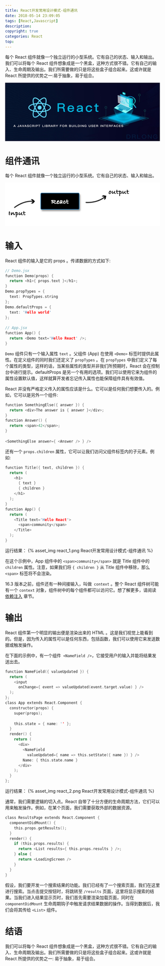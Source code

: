 ```yaml
---
title: React开发常用设计模式-组件通讯
date: 2018-05-14 23:09:05
tags: [React,Javascript]
description: 
copyright: true
categories: React
top:
---
```

每个 React 组件就像一个独立运行的小型系统。它有自己的状态、输入和输出。我们可以将每个 React 组件想象成是一个黑盒，这种方式很不错。它有自己的输入、生命周期及输出。我们所需要做的只是将这些盒子组合起来。这或许就是 React 所提供的优势之一:易于抽象，易于组合。

![React](https://raw.githubusercontent.com/Duanruilong/phone_drl/master/image/blog/react_d.png)

<!--more-->

# 组件通讯
每个 React 组件就像一个独立运行的小型系统。它有自己的状态、输入和输出。

![输入](https://raw.githubusercontent.com/Duanruilong/phone_drl/master/image/react_type/reactput.png)

# 输入
React 组件的输入是它的 props 。传递数据的方式如下:
```h
// Demo.jsx
function Demo(props) {
  return <h1>{ props.text }</h1>;
}
Demo.propTypes = {
  text: PropTypes.string
};
Demo.defaultProps = {
  text: 'Hello world'
};

// App.jsx
function App() {
  return <Demo text='Hello React' />;
}
```
`Demo` 组件只有一个输入属性 `text` 。父组件 (App) 在使用 `<Demo>` 标签时提供此属性。在定义组件的同时我们还定义了 `propTypes` 。在 `propTypes` 中我们定义了每个属性的类型，这样的话，当某些属性的类型并非我们所预期时，React 会在控制台中进行提示。defaultProps 是另一个有用的选项。我们可以使用它来为组件的属性设置默认值，这样就算开发者忘记传入属性也能保障组件具有有效值。

React 并没有严格定义传入的属性应该是什么。它可以是任何我们想要传入的。例如，它可以是另外一个组件:
```h
function SomethingElse({ answer }) {
  return <div>The answer is { answer }</div>;
}
function Answer() {
  return <span>42</span>;
}

<SomethingElse answer={ <Answer /> } />
```

还有一个 `props.children` 属性，它可以让我们访问父组件标签内的子元素。例如:
```h
function Title({ text, children }) {
  return (
    <h1>
      { text }
      { children }
    </h1>
  );
}
function App() {
  return (
    <Title text='Hello React'>
      <span>community</span>
    </Title>
  );
}
```
运行结果：
{% asset_img react_1.png React开发常用设计模式-组件通讯 %}
<!-- ![运行结果](React开发常用设计模式-组件通讯/react_1.png) -->

在这个示例中，App 组件中的 `<span>community</span>` 就是 Title 组件中的 `children` 属性。注意，如果我们将 `{ children }` 从 Title 组件中移除，那么 `<span>` 标签将不会渲染。

16.3 版本之前，组件还有一种间接输入，叫做` context` 。整个 React 组件树可能有一个 `context` 对象，组件树中的每个组件都可以访问它。想了解更多，请阅读 [依赖注入](http://sangka-z.com/react-in-patterns-cn/chapter-10/) 章节。

# 输出
React 组件第一个明显的输出便是渲染出来的 HTML 。这是我们视觉上能看到的。但是，因为传入的属性可以是任何东西，包括函数，我们可以使用它来发送数据或触发操作。

在下面的示例中，有一个组件` <NameField />`，它接受用户的输入并能将结果发送出去。
```h
function NameField({ valueUpdated }) {
  return (
    <input
      onChange={ event => valueUpdated(event.target.value) } />
  );
};
class App extends React.Component {
  constructor(props) {
    super(props);

    this.state = { name: '' };
  }
  render() {
    return (
      <div>
        <NameField
          valueUpdated={ name => this.setState({ name }) } />
        Name: { this.state.name }
      </div>
    );
  }
};
```
运行结果：
{% asset_img react_2.png React开发常用设计模式-组件通讯 %}

<!-- ![运行结果](**React-开发常用设计模式-前言**/react_2.png) -->

通常，我们需要逻辑的切入点。React 自带了十分方便的生命周期方法，它们可以用来触发操作。例如，在某个页面，我们需要获取外部的数据资源。
```h
class ResultsPage extends React.Component {
  componentDidMount() {
    this.props.getResults();
  }
  render() {
    if (this.props.results) {
      return <List results={ this.props.results } />;
    } else {
      return <LoadingScreen />
    }
  }
}
```
假设，我们要开发一个搜索结果的功能。我们已经有了一个搜索页面，我们在这里进行搜索。当点击提交按钮时，将跳转至 `/results` 页面，这里将显示搜索的结果。当我们进入结果显示页时，我们首先需要渲染加载页面，同时在` componentDidMount` 生命周期钩子中触发请求结果数据的操作。当得到数据后，我们会将其传给 `<List>` 组件。

# 结语
我们可以将每个 React 组件想象成是一个黑盒，这种方式很不错。它有自己的输入、生命周期及输出。我们所需要做的只是将这些盒子组合起来。这或许就是 React 所提供的优势之一: 易于抽象，易于组合。

